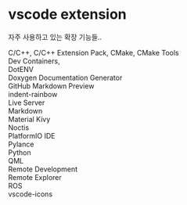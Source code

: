 # vscode extension
자주 사용하고 있는 확장 기능들..

C/C++, C/C++ Extension Pack, CMake, CMake Tools   
Dev Containers,  
DotENV   
Doxygen Documentation Generator  
GitHub Markdown Preview  
indent-rainbow   
Live Server  
Markdown   
Material Kivy  
Noctis    
PlatformIO IDE    
Pylance  
Python   
QML  
Remote Development    
Remote Explorer  
ROS  
vscode-icons  



